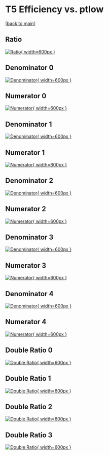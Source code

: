 # T5 Efficiency vs. ptlow

[[back to main](./)]



## Ratio

[![Ratio](../mtv/var/T5_xtr_0_-1_eff_ptlow.png){ width=600px }](../mtv/var/T5_xtr_0_-1_eff_ptlow.pdf)

## Denominator 0

[![Denominator](../mtv/den/T5_xtr_0_-1_eff_ptlow_den0.png){ width=600px }](../mtv/den/T5_xtr_0_-1_eff_ptlow_den0.pdf)

## Numerator 0

[![Numerator](../mtv/num/T5_xtr_0_-1_eff_ptlow_num0.png){ width=600px }](../mtv/num/T5_xtr_0_-1_eff_ptlow_num0.pdf)

## Denominator 1

[![Denominator](../mtv/den/T5_xtr_0_-1_eff_ptlow_den1.png){ width=600px }](../mtv/den/T5_xtr_0_-1_eff_ptlow_den1.pdf)

## Numerator 1

[![Numerator](../mtv/num/T5_xtr_0_-1_eff_ptlow_num1.png){ width=600px }](../mtv/num/T5_xtr_0_-1_eff_ptlow_num1.pdf)

## Denominator 2

[![Denominator](../mtv/den/T5_xtr_0_-1_eff_ptlow_den2.png){ width=600px }](../mtv/den/T5_xtr_0_-1_eff_ptlow_den2.pdf)

## Numerator 2

[![Numerator](../mtv/num/T5_xtr_0_-1_eff_ptlow_num2.png){ width=600px }](../mtv/num/T5_xtr_0_-1_eff_ptlow_num2.pdf)

## Denominator 3

[![Denominator](../mtv/den/T5_xtr_0_-1_eff_ptlow_den3.png){ width=600px }](../mtv/den/T5_xtr_0_-1_eff_ptlow_den3.pdf)

## Numerator 3

[![Numerator](../mtv/num/T5_xtr_0_-1_eff_ptlow_num3.png){ width=600px }](../mtv/num/T5_xtr_0_-1_eff_ptlow_num3.pdf)

## Denominator 4

[![Denominator](../mtv/den/T5_xtr_0_-1_eff_ptlow_den4.png){ width=600px }](../mtv/den/T5_xtr_0_-1_eff_ptlow_den4.pdf)

## Numerator 4

[![Numerator](../mtv/num/T5_xtr_0_-1_eff_ptlow_num4.png){ width=600px }](../mtv/num/T5_xtr_0_-1_eff_ptlow_num4.pdf)

## Double Ratio 0

[![Double Ratio](../mtv/ratio/T5_xtr_0_-1_eff_ptlow_ratio0.png){ width=600px }](../mtv/ratio/T5_xtr_0_-1_eff_ptlow_ratio0.pdf)

## Double Ratio 1

[![Double Ratio](../mtv/ratio/T5_xtr_0_-1_eff_ptlow_ratio1.png){ width=600px }](../mtv/ratio/T5_xtr_0_-1_eff_ptlow_ratio1.pdf)

## Double Ratio 2

[![Double Ratio](../mtv/ratio/T5_xtr_0_-1_eff_ptlow_ratio2.png){ width=600px }](../mtv/ratio/T5_xtr_0_-1_eff_ptlow_ratio2.pdf)

## Double Ratio 3

[![Double Ratio](../mtv/ratio/T5_xtr_0_-1_eff_ptlow_ratio3.png){ width=600px }](../mtv/ratio/T5_xtr_0_-1_eff_ptlow_ratio3.pdf)


